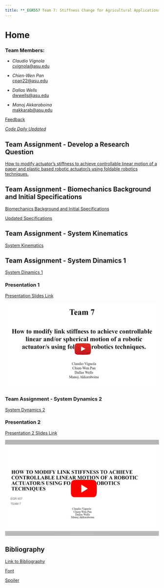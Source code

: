 ```yaml
---
title: **_EGR557 Team 7: Stiffness Change for Agricultural Applications_**
---
```


# Home
### Team Members:
* _Claudio Vignola_     
cvignola@asu.edu

* _Chien-Wen Pan_       
cpan22@asu.edu

* _Dallas Wells_        
dwwells@asu.edu

* _Manoj Akkaraboina_   
makkarab@asu.edu


[Feedback](https://forms.gle/XkRthaYj4gMkPLWS8)

[*_Code Daily Updated_*](https://colab.research.google.com/drive/1bsCJCii6tlUxw3w6HBCngL2EFwV7QNmZ)

## Team Assignment - Develop a Research Question
[How to modify actuator’s stiffness to achieve controllable linear motion of a paper and plastic based robotic actuator/s using foldable robotics techniques.](/researchquestion)

## Team Assignment - Biomechanics Background and Initial Specifications

[Biomechanics Background and Initial Specifications](https://nbviewer.jupyter.org/github/cvignola95/cvignola95.github.io/blob/main/Biomechanics%20Background%20and%20Initial%20Specifications.ipynb)

[Updated Specifications](/Specifications_Table.md)

## Team Assignment - System Kinematics
[System Kinematics](https://nbviewer.jupyter.org/github/cvignola95/cvignola95.github.io/blob/main/SystemKinematics123.ipynb)

## Team Assignment - System Dinamics 1
[System Dinamics 1](https://nbviewer.jupyter.org/github/cvignola95/cvignola95.github.io/blob/main/SystemDynamics.ipynb)


### Presentation 1
[Presentation Slides Link](https://docs.google.com/presentation/d/137fHI9rQhLq9UlITZmbPOB6qAKrobm8TgvPYlnRE7vQ/edit#slide=id.p)

[![Video](/Vid1.jpg)](https://www.youtube.com/watch?v=ZBIt6f6lyqY&feature=youtu.be)

### Team Assignment - System Dynamics 2

[System Dynamics 2](https://nbviewer.jupyter.org/github/cvignola95/cvignola95.github.io/blob/main/System_Dynamics_2.ipynb)

### Presentation 2
[Presentation 2 Slides Link](https://docs.google.com/presentation/d/15BGGt5LdG1sRCbrW2DNORBAN5tUmGnqnQydDpbYXm9c/edit?usp=sharing)

[![Video](/Vid2.jpg)](https://youtu.be/SbaEKWXYRNA)

## Bibliography
[Link to Bibliography](/bibliography)




[Font](/Font)

[Spoiler](https://youtu.be/dQw4w9WgXcQ?t=45)



